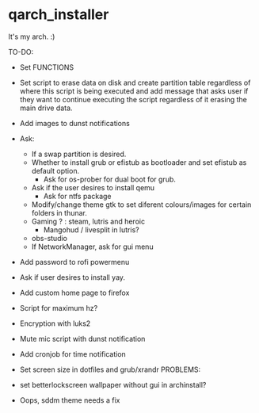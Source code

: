 # qarch_installer
It's my arch. :)

TO-DO:

- Set FUNCTIONS
- Set script to erase data on disk and create partition table regardless of where this script is being executed and add message that asks user if they want to continue executing the script regardless of it erasing the main drive data.
- Add images to dunst notifications
- Ask:
    - If a swap partition is desired.
    - Whether to install grub or efistub as bootloader and set efistub as default option.
        - Ask for os-prober for dual boot for grub.
    - Ask if the user desires to install qemu
        - Ask for ntfs package
    - Modify/change theme gtk to set diferent colours/images for certain folders in thunar.
    - Gaming ? : steam, lutris and heroic
        - Mangohud / livesplit in lutris?
    - obs-studio
    - If NetworkManager, ask for gui menu
- Add password to rofi powermenu
- Ask if user desires to install yay.
- Add custom home page to firefox

- Script for maximum hz?

- Encryption with luks2 

- Mute mic script with dunst notification

- Add cronjob for time notification 

- Set screen size in dotfiles and grub/xrandr
PROBLEMS:
- set betterlockscreen wallpaper without gui in archinstall?
- Oops, sddm theme needs a fix
